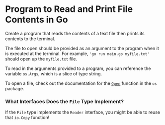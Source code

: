 # Program to Read and Print File Contents in Go

Create a program that reads the contents of a text file then prints its contents to the terminal.

The file to open should be provided as an argument to the program when it is executed at the terminal. For example, `'go run main.go myfile.txt'` should open up the `myfile.txt` file.

To read in the arguments provided to a program, you can reference the variable `os.Args`, which is a slice of type string.

To open a file, check out the documentation for the [`Open`](https://golang.org/pkg/os/#Open) function in the `os` package.

### What Interfaces Does the `File` Type Implement?

If the `File` type implements the `Reader` interface, you might be able to reuse that `io.Copy` function!
